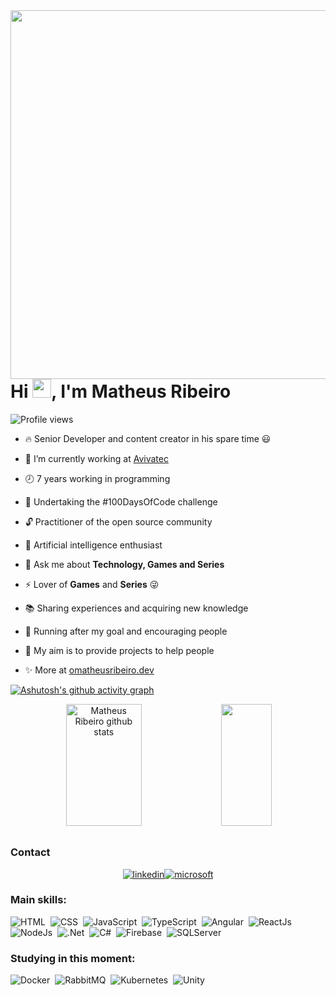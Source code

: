 
<img align="right" height="590em" src="https://raw.githubusercontent.com/gist/omatheusribeiro/143597d6f2f022a13356b1abdff3ee5d/raw/c4b76f805587b3e04afb277b8b85675fb21bff64/githubcard.svg"/>
<h1 align="left">Hi <img src="https://raw.githubusercontent.com/kaueMarques/kaueMarques/master/hi.gif" height="30px">, I'm Matheus Ribeiro</h1>
<p align="left"> <img src="https://komarev.com/ghpvc/?username=omatheusribeiro&color=blue" alt="Profile views" /> </p>

- 🔥 Senior Developer and content creator in his spare time 😃

 - 🔭 I’m currently working at [Avivatec](https://www.avivatec.com.br) 

- 🕗 7 years working in programming

- 📅 Undertaking the #100DaysOfCode challenge
   
- 🔓 Practitioner of the open source community

- 🤖 Artificial intelligence enthusiast

- 💬 Ask me about **Technology, Games and Series**

- ⚡ Lover of **Games** and **Series** 😜
     
- 📚 Sharing experiences and acquiring new knowledge

- 🏃 Running after my goal and encouraging people
  
- 📝 My aim is to provide projects to help people

- ✨ More at [omatheusribeiro.dev](https://omatheusribeiro.com)

[![Ashutosh's github activity graph](https://github-readme-activity-graph.vercel.app/graph?username=omatheusribeiro&theme=react-dark)](https://github.com/ashutosh00710/github-readme-activity-graph)

<div align="center">  
  <img width="49%" height="195px" src="https://github-readme-stats.vercel.app/api?username=omatheusribeiro&show_icons=true&count_private=true&theme=midnight-purple" alt="Matheus Ribeiro github stats" /> 
  <img width="40%" height="195px" src="https://github-readme-stats.vercel.app/api/top-langs/?username=omatheusribeiro&layout=compact&theme=midnight-purple" />
</div>

##

### Contact

<p align="left" style="background:yellow">
<div style="display: flex; justify-content: center;">
  <a href="https://www.linkedin.com/in/omatheusribeiro/" target="_blank">
    <img align="center" src="https://img.shields.io/badge/-omatheusribeiro-05122A?style=flat&logo=linkedin" alt="linkedin"/>
  </a>
  <a href="mailto:omatheusribeiro@outlook.com" target="_blank">
   <img align="center" src="https://img.shields.io/badge/-omatheusribeiro-05122A?style=flat&logo=microsoft" alt="microsoft"/>
  </a>
</div>
</p>
  
   ### Main skills:
![HTML](https://img.shields.io/badge/-HTML-05122A?style=flat&logo=HTML5)&nbsp;
![CSS](https://img.shields.io/badge/-CSS-05122A?style=flat&logo=CSS3&logoColor=1572B6)&nbsp;
![JavaScript](https://img.shields.io/badge/-JavaScript-05122A?style=flat&logo=javascript)&nbsp;
![TypeScript](https://img.shields.io/badge/-TypeScript-05122A?style=flat&logo=typescript)&nbsp;
![Angular](https://img.shields.io/badge/-Angular-05122A?style=flat&logo=angular&logoColor=red)&nbsp;
![ReactJs](https://img.shields.io/badge/-ReactJs-05122A?style=flat&logo=React)&nbsp;
![NodeJs](https://img.shields.io/badge/-NodeJs-05122A?style=flat&logo=Node.Js)&nbsp;
![.Net](https://img.shields.io/badge/-.Net-05122A?style=flat&logo=.net)&nbsp;
![C#](https://img.shields.io/badge/-csharp-05122A?style=flat&logo=csharp)&nbsp;
![Firebase](https://img.shields.io/badge/-Firebase-05122A?style=flat&logo=firebase)&nbsp;
![SQLServer](https://img.shields.io/badge/-SQLServer-05122A?style=flat&logo=microsoft-sql-server)&nbsp;
  
### Studying in this moment:
![Docker](https://img.shields.io/badge/-Docker-05122A?style=flat&logo=docker)&nbsp;
![RabbitMQ](https://img.shields.io/badge/-RabbitMQ-05122A?style=flat&logo=rabbitmq)&nbsp;
![Kubernetes](https://img.shields.io/badge/-Kubernetes-05122A?style=flat&logo=kubernetes)&nbsp;
![Unity](https://img.shields.io/badge/-Unity-05122A?style=flat&logo=unity)&nbsp;
